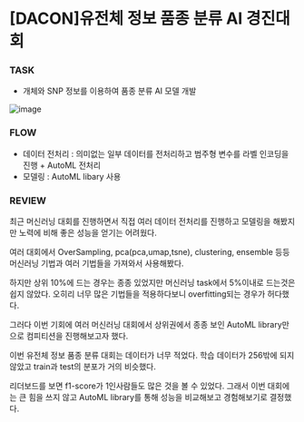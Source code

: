 # [DACON]유전체 정보 품종 분류 AI 경진대회

### TASK
- 개체와 SNP 정보를 이용하여 품종 분류 AI 모델 개발

![image](https://user-images.githubusercontent.com/103553532/210488689-d64faa38-5b42-415d-b361-4ec91b7509d2.png)

### FLOW
- 데이터 전처리 : 의미없는 일부 데이터를 전처리하고 범주형 변수를 라벨 인코딩을 진행 + AutoML 전처리
- 모델링 : AutoML libary 사용

### REVIEW

최근 머신러닝 대회를 진행하면서 직접 여러 데이터 전처리를 진행하고 모델링을 해봤지만 노력에 비해 좋은 성능을 얻기는 어려웠다.

여러 대회에서 OverSampling, pca(pca,umap,tsne), clustering, ensemble 등등 머신러닝 기법과 여러 기법들을 가져와서 사용해봤다.

하지만 상위 10%에 드는 경우는 종종 있었지만 머신러닝 task에서 5%이내로 드는것은 쉽지 않았다. 오히리 너무 많은 기법들을 적용하다보니 overfitting되는 경우가 허다했다.

그러다 이번 기회에 여러 머신러닝 대회에서 상위권에서 종종 보인 AutoML library만으로 컴피티션을 진행해보고자 했다.

이번 유전체 정보 품종 분류 대회는 데이터가 너무 적었다. 학습 데이터가 256밖에 되지 않았고 train과 test의 분포가 거의 비슷했다.

리더보드를 보면 f1-score가 1인사람들도 많은 것을 볼 수 있었다. 그래서 이번 대회에는 큰 힘을 쓰지 않고 AutoML library를 통해 성능을 비교해보고 경험해보기로 결정했다.


